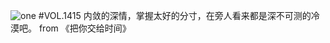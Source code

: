 ![one](http://image.wufazhuce.com/FgewHk7XHp_ApTEIsuuJeX-Ov9zT)
#VOL.1415
内敛的深情，掌握太好的分寸，在旁人看来都是深不可测的冷漠吧。 from 《把你交给时间》